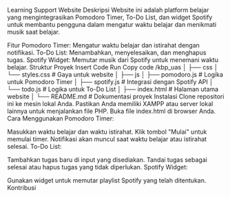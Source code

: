 Learning Support Website
Deskripsi
Website ini adalah platform belajar yang mengintegrasikan Pomodoro Timer, To-Do List, dan widget Spotify untuk membantu pengguna dalam mengatur waktu belajar dan menikmati musik saat belajar.

Fitur
Pomodoro Timer: Mengatur waktu belajar dan istirahat dengan notifikasi.
To-Do List: Menambahkan, menyelesaikan, dan menghapus tugas.
Spotify Widget: Memutar musik dari Spotify untuk menemani waktu belajar.
Struktur Proyek
Insert Code
Run
Copy code
/kbp_uas
│
├── css
│   └── styles.css          # Gaya untuk website
│
├── js
│   ├── pomodoro.js         # Logika untuk Pomodoro Timer
│   ├── spotify.js          # Integrasi dengan Spotify API
│   └── todo.js             # Logika untuk To-Do List
│
├── index.html              # Halaman utama website
│
└── README.md               # Dokumentasi proyek
Instalasi
Clone repositori ini ke mesin lokal Anda.
Pastikan Anda memiliki XAMPP atau server lokal lainnya untuk menjalankan file PHP.
Buka file index.html di browser Anda.
Cara Menggunakan
Pomodoro Timer:

Masukkan waktu belajar dan waktu istirahat.
Klik tombol "Mulai" untuk memulai timer.
Notifikasi akan muncul saat waktu belajar atau istirahat selesai.
To-Do List:

Tambahkan tugas baru di input yang disediakan.
Tandai tugas sebagai selesai atau hapus tugas yang tidak diperlukan.
Spotify Widget:

Gunakan widget untuk memutar playlist Spotify yang telah ditentukan.
Kontribusi

